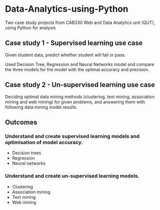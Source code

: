 # Data-Analytics-using-Python

Two case study projects from CAB330 Web and Data Analytics unit (QUT), using Python for analysis

## Case study 1 - Supervised learning use case

Given student data, predict whether student will fail or pass.

Used Decision Tree, Regression and Neural Networks model and compare the three models for the model with the optimal accuracy and precision.


## Case study 2 - Un-supervised learning use case

Deciding optimal data mining methods (clustering, text mining, association mining and web mining) 
for given problems, and answering them with following data mining model results.

## Outcomes
### Understand and create supervised learning models and optimisation of model accuracy.
- Decision trees
- Regression
- Neural networks

### Understand and create un-supervised learning models.
- Clustering
- Association mining
- Text mining
- Web mining
